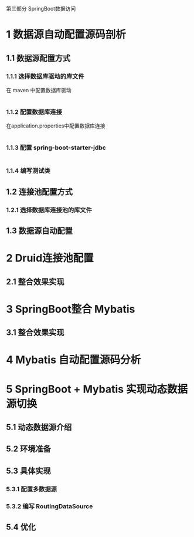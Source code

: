 第三部分 SpringBoot数据访问

# 1 数据源自动配置源码剖析

## 1.1 数据源配置方式

### 1.1.1 选择数据库驱动的库文件

在 maven 中配置数据库驱动

```xml

```



### 1.1.2 配置数据库连接

在application.properties中配置数据库连接

```properties

```



### 1.1.3 配置 spring-boot-starter-jdbc

```xml

```



### 1.1.4 编写测试类

## 1.2 连接池配置方式

### 1.2.1 选择数据库连接池的库文件

## 1.3 数据源自动配置

# 2 Druid连接池配置

## 2.1 整合效果实现

# 3 SpringBoot整合 Mybatis

## 3.1 整合效果实现

# 4 Mybatis 自动配置源码分析

# 5 SpringBoot + Mybatis 实现动态数据源切换

## 5.1 动态数据源介绍

## 5.2 环境准备

## 5.3 具体实现

### 5.3.1 配置多数据源

### 5.3.2 编写 RoutingDataSource

## 5.4 优化